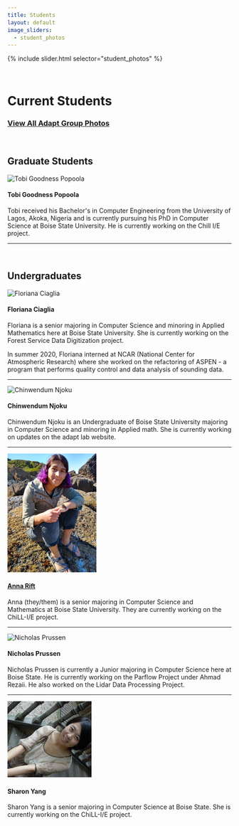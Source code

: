 ```yaml
---
title: Students
layout: default
image_sliders:
  - student_photos
---
```


[comment]: <> (Adding Students to the List.)
[comment]: <> (1. Make sure images of students are at a 300px by 300px resolution for consistency.)
[comment]: <> (2. Refer to Dr. Olschanowsky for the hierarchy of students if confused.)
[comment]: <> (3. The template for student bios is as follows.)
[comment]: <> ([Student Name] has [completed education] and is working on [current education]. He/She is currently working on [Adapt Project]. If you have any questions regarding this, please refer to previous examples.)
[comment]: <> (4. Keep Alumni profiles short and sweet.)
[comment]: <> (For documentation on how to edit the student slider, please refer to the documentation on index.md)
[comment]: <> (The difference is the slider is titled differently in the sliders.yml file as well as all imgages being stored in assets/img/studentcarousel)


{% include slider.html selector="student_photos" %}

<br>

# Current Students

### [View All Adapt Group Photos](group.md)

<br>

## Graduate Students

![Tobi Goodness Popoola](/assets/img/tobi-2-1-.jpg)

#### Tobi Goodness Popoola

Tobi received his Bachelor's in Computer Engineering from the University of Lagos, Akoka, Nigeria and is currently pursuing his PhD in Computer Science at Boise State University. He is currently working on the Chill I/E project.

* * *

<br>

## Undergraduates

<img src="/assets/img/Flo.jpeg" height="350" alt="Floriana Ciaglia" />

#### Floriana Ciaglia

Floriana is a senior majoring in Computer Science and minoring in Applied Mathematics here at Boise State University. She is currently working on the Forest Service Data Digitization project.

In summer 2020, Floriana interned at NCAR (National Center for Atmospheric Research) where she worked on the refactoring of ASPEN - a program that performs quality control and data analysis of sounding data.

* * *

<img src="/assets/img/Chinwe.jpeg" width="200" alt="Chinwendum Njoku" />

#### Chinwendum Njoku

Chinwendum Njoku is an Undergraduate of Boise State University majoring in Computer Science and minoring in Applied math. She is currently working on updates on the adapt lab website.

* * *

<img src="/assets/img/Anna.jpeg" width="200" alt="Anna Rift" />

#### [Anna Rift](https://riftEmber.com)

Anna (they/them) is a senior majoring in Computer Science and Mathematics at Boise State University. They are currently working on the ChiLL-I/E project.

* * *

<img src="/assets/img/Nicholas.jpeg" width="300" alt="Nicholas Prussen" />

#### Nicholas Prussen

Nicholas Prussen is currently a Junior majoring in Computer Science here at Boise State.   He is currently working on the Parflow Project under Ahmad Rezaii. He also worked on the Lidar Data Processing
Project.

* * *

<img src="/assets/img/sharon.jpg">

#### Sharon Yang

Sharon Yang is a senior majoring in Computer Science at Boise State. She is currently working on the ChiLL-I/E project.

<br>


